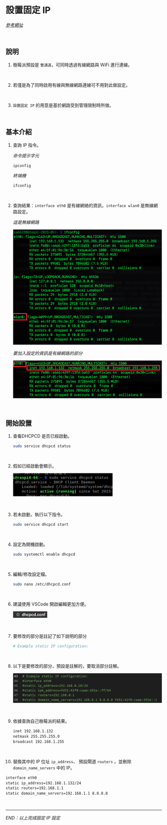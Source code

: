 # 設置固定 IP

_[參考網址](https://www.ionos.com/digitalguide/server/configuration/provide-raspberry-pi-with-a-static-ip-address/)_

<br>

## 說明

1. 樹莓派預設是 `雙通道`，可同時透過有線網路與 WiFi 進行連線。

<br>

2. 若僅是為了同時啟用有線與無線網路連線可不用對此做設定。

<br>

3. `設置固定 IP` 的用意是基於網路受到管理限制時所做。

<br>

## 基本介紹

1. 查詢 IP 指令。

   _命令提示字元_

   ```bash
   ipconfig
   ```

   _終端機_

   ```bash
   ifconfig  
   ```

<br>

2. 查詢結果：`interface eth0` 是有線網絡的資訊，`interface wlan0` 是無線網路設定。

   _這是無線網路_

   ![](images/img_817.png)

   _要加入設定的資訊是有線網路的部分_

   ![](images/img_816.png)

<br>

## 開始設置

1. 查看DHCPCD 是否已經啟動。

   ```bash
   sudo service dhcpcd status
   ```

<br>

2. 假如已經啟動會顯示。

   ![img](images/img_803.png)

<br>

3. 若未啟動，執行以下指令。

   ```bash
   sudo service dhcpcd start
   ```

<br>

4. 設定為開機啟動。

   ```bash
   sudo systemctl enable dhcpcd
   ```

<br>

5. 編輯/修改設定檔。

   ```bash
   sudo nano /etc/dhcpcd.conf
   ```

<br>

6. 建議使用 VSCode 開啟編輯更加方便。

   ![img](images/img_804.png)

<br>

7. 要修改的部分是註記了如下說明的部分

   ```bash
   # Example static IP configuration:
   ```

<br>

8. 以下是要修改的部分，預設是註解的，要取消部分註解。

   ![](images/img_805.png)

<br>

9. 依據查詢自己樹莓派的結果。

   ```bash
   inet 192.168.1.132  
   netmask 255.255.255.0  
   broadcast 192.168.1.255
   ```

<br>

10. 替換其中的 IP 位址 `ip_address`、 預設閘道 `routers` ，並刪除 `domain_name_servers` 中的 IP。

   ```bash
   interface eth0
   static ip_address=192.168.1.132/24
   static routers=192.168.1.1
   static domain_name_servers=192.168.1.1 8.8.8.8
   ```

<br>

___

_END：以上完成固定 IP 設定_
